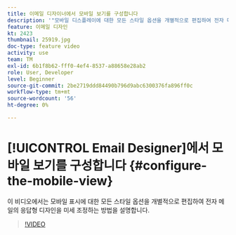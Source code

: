 ```yaml
---
title: 이메일 디자이너에서 모바일 보기를 구성합니다
description: '"모바일 디스플레이에 대한 모든 스타일 옵션을 개별적으로 편집하여 전자 메일의 응답형 디자인을 미세 조정하는 방법을 알아봅니다."'
feature: 이메일 디자인
kt: 2423
thumbnail: 25919.jpg
doc-type: feature video
activity: use
team: TM
exl-id: 6b1f8b62-fff0-4ef4-8537-a88658e28ab2
role: User, Developer
level: Beginner
source-git-commit: 2be2719ddd84490b796d9abc6300376fa896ff0c
workflow-type: tm+mt
source-wordcount: '56'
ht-degree: 0%

---
```


# [!UICONTROL Email Designer]에서 모바일 보기를 구성합니다 {#configure-the-mobile-view}

이 비디오에서는 모바일 표시에 대한 모든 스타일 옵션을 개별적으로 편집하여 전자 메일의 응답형 디자인을 미세 조정하는 방법을 설명합니다.

>[!VIDEO](https://video.tv.adobe.com/v/25919?quality=12)
